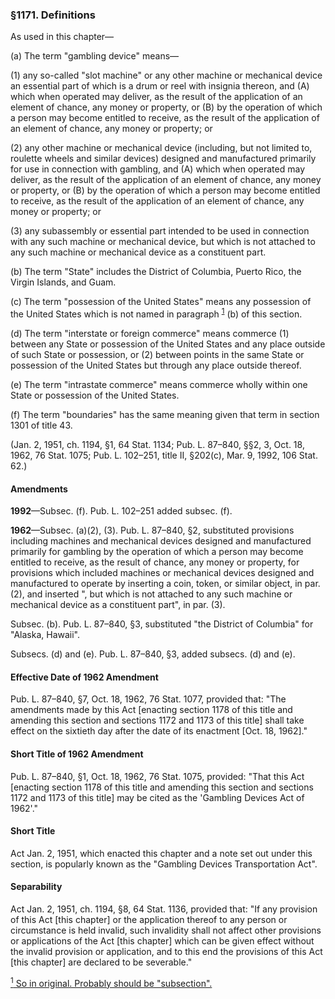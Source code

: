 ### §1171. Definitions ###

As used in this chapter—

(a) The term "gambling device" means—

(1) any so-called "slot machine" or any other machine or mechanical device an essential part of which is a drum or reel with insignia thereon, and (A) which when operated may deliver, as the result of the application of an element of chance, any money or property, or (B) by the operation of which a person may become entitled to receive, as the result of the application of an element of chance, any money or property; or

(2) any other machine or mechanical device (including, but not limited to, roulette wheels and similar devices) designed and manufactured primarily for use in connection with gambling, and (A) which when operated may deliver, as the result of the application of an element of chance, any money or property, or (B) by the operation of which a person may become entitled to receive, as the result of the application of an element of chance, any money or property; or

(3) any subassembly or essential part intended to be used in connection with any such machine or mechanical device, but which is not attached to any such machine or mechanical device as a constituent part.

(b) The term "State" includes the District of Columbia, Puerto Rico, the Virgin Islands, and Guam.

(c) The term "possession of the United States" means any possession of the United States which is not named in paragraph <sup><a href="#1171_1_target" name="1171_1">1</a></sup> (b) of this section.

(d) The term "interstate or foreign commerce" means commerce (1) between any State or possession of the United States and any place outside of such State or possession, or (2) between points in the same State or possession of the United States but through any place outside thereof.

(e) The term "intrastate commerce" means commerce wholly within one State or possession of the United States.

(f) The term "boundaries" has the same meaning given that term in section 1301 of title 43.

(Jan. 2, 1951, ch. 1194, §1, 64 Stat. 1134; Pub. L. 87–840, §§2, 3, Oct. 18, 1962, 76 Stat. 1075; Pub. L. 102–251, title II, §202(c), Mar. 9, 1992, 106 Stat. 62.)

#### Amendments ####

**1992**—Subsec. (f). Pub. L. 102–251 added subsec. (f).

**1962**—Subsec. (a)(2), (3). Pub. L. 87–840, §2, substituted provisions including machines and mechanical devices designed and manufactured primarily for gambling by the operation of which a person may become entitled to receive, as the result of chance, any money or property, for provisions which included machines or mechanical devices designed and manufactured to operate by inserting a coin, token, or similar object, in par. (2), and inserted ", but which is not attached to any such machine or mechanical device as a constituent part", in par. (3).

Subsec. (b). Pub. L. 87–840, §3, substituted "the District of Columbia" for "Alaska, Hawaii".

Subsecs. (d) and (e). Pub. L. 87–840, §3, added subsecs. (d) and (e).

#### Effective Date of 1962 Amendment ####

Pub. L. 87–840, §7, Oct. 18, 1962, 76 Stat. 1077, provided that: "The amendments made by this Act [enacting section 1178 of this title and amending this section and sections 1172 and 1173 of this title] shall take effect on the sixtieth day after the date of its enactment [Oct. 18, 1962]."

#### Short Title of 1962 Amendment ####

Pub. L. 87–840, §1, Oct. 18, 1962, 76 Stat. 1075, provided: "That this Act [enacting section 1178 of this title and amending this section and sections 1172 and 1173 of this title] may be cited as the 'Gambling Devices Act of 1962'."

#### Short Title ####

Act Jan. 2, 1951, which enacted this chapter and a note set out under this section, is popularly known as the "Gambling Devices Transportation Act".

#### Separability ####

Act Jan. 2, 1951, ch. 1194, §8, 64 Stat. 1136, provided that: "If any provision of this Act [this chapter] or the application thereof to any person or circumstance is held invalid, such invalidity shall not affect other provisions or applications of the Act [this chapter] which can be given effect without the invalid provision or application, and to this end the provisions of this Act [this chapter] are declared to be severable."

[<sup>1</sup> So in original. Probably should be "subsection".](#1171_1)